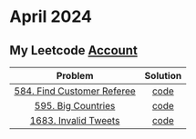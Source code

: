 # April 2024

## My Leetcode [Account](https://leetcode.com/Mohamed_AboElNasr/)

|                                                                Problem                                                                |                              Solution                              |
| :-----------------------------------------------------------------------------------------------------------------------------------: | :----------------------------------------------------------------: |
| [584. Find Customer Referee](https://leetcode.com/problems/find-customer-referee/description/?envType=study-plan-v2&envId=top-sql-50) | [code](../../source/Database/584.%20Find%20Customer%20Referee.sql) |
|         [595. Big Countries](https://leetcode.com/problems/big-countries/description/?envType=study-plan-v2&envId=top-sql-50)         |      [code](../../source/Database/595.%20Big%20Countries.sql)      |
| [1683. Invalid Tweets](https://leetcode.com/problems/invalid-tweets/description/?envType=study-plan-v2&envId=top-sql-50) | [code](../../source/Database/1683.%20Invalid%20Tweets.sql) |
